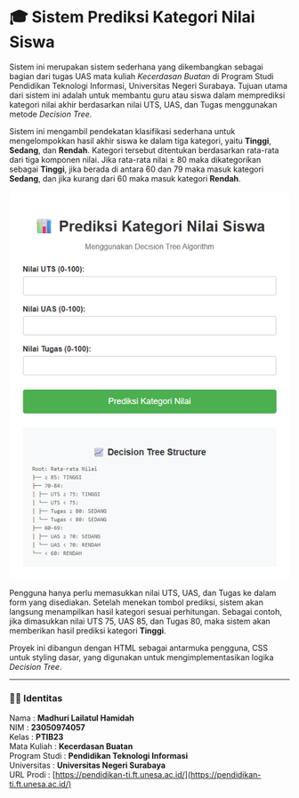 # 🎓 Sistem Prediksi Kategori Nilai Siswa

Sistem ini merupakan sistem sederhana yang dikembangkan sebagai bagian dari tugas UAS mata kuliah *Kecerdasan Buatan* di Program Studi Pendidikan Teknologi Informasi, Universitas Negeri Surabaya. Tujuan utama dari sistem ini adalah untuk membantu guru atau siswa dalam memprediksi kategori nilai akhir berdasarkan nilai UTS, UAS, dan Tugas menggunakan metode *Decision Tree*.

Sistem ini mengambil pendekatan klasifikasi sederhana untuk mengelompokkan hasil akhir siswa ke dalam tiga kategori, yaitu **Tinggi**, **Sedang**, dan **Rendah**. Kategori tersebut ditentukan berdasarkan rata-rata dari tiga komponen nilai. Jika rata-rata nilai ≥ 80 maka dikategorikan sebagai **Tinggi**, jika berada di antara 60 dan 79 maka masuk kategori **Sedang**, dan jika kurang dari 60 maka masuk kategori **Rendah**.

![Alt](https://github.com/MadhuriLailatul/AI/blob/e4dd097a23f102b173758b6bc5d645af0b233f46/Picture.png)

Pengguna hanya perlu memasukkan nilai UTS, UAS, dan Tugas ke dalam form yang disediakan. Setelah menekan tombol prediksi, sistem akan langsung menampilkan hasil kategori sesuai perhitungan. Sebagai contoh, jika dimasukkan nilai UTS 75, UAS 85, dan Tugas 80, maka sistem akan memberikan hasil prediksi kategori **Tinggi**.

Proyek ini dibangun dengan HTML sebagai antarmuka pengguna, CSS untuk styling dasar, yang digunakan untuk mengimplementasikan logika *Decision Tree*.

---

### 👩‍💻 Identitas 

Nama          : **Madhuri Lailatul Hamidah**  
NIM           : **23050974057**  
Kelas         : **PTIB23**  
Mata Kuliah   : **Kecerdasan Buatan**  
Program Studi : **Pendidikan Teknologi Informasi**  
Universitas   : **Universitas Negeri Surabaya**  
URL Prodi     : [https://pendidikan-ti.ft.unesa.ac.id/](https://pendidikan-ti.ft.unesa.ac.id/)
